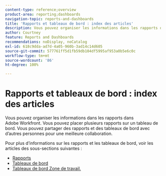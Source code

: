 ```yaml
---
content-type: reference;overview
product-area: reporting;dashboards
navigation-topic: reports-and-dashboards
title: 'Rapports et tableaux de bord : index des articles'
description: Vous pouvez organiser les informations dans les rapports dans Adobe Workfront. Vous pouvez placer plusieurs rapports sur un tableau de bord. Vous pouvez partager des rapports et des tableaux de bord avec d’autres personnes pour une meilleure collaboration.
author: Courtney
feature: Reports and Dashboards
recommendations: noDisplay, noCatalog
exl-id: 618c9dda-ad7d-4a05-960b-3ad14c14d605
source-git-commit: 577761ff5d1fb59db104df5995af953a0b5e6c0c
workflow-type: tm+mt
source-wordcount: '86'
ht-degree: 100%

---
```



# Rapports et tableaux de bord : index des articles

<!--Audited: 01/2024-->

Vous pouvez organiser les informations dans les rapports dans Adobe Workfront. Vous pouvez placer plusieurs rapports sur un tableau de bord. Vous pouvez partager des rapports et des tableaux de bord avec d’autres personnes pour une meilleure collaboration.

Pour plus d’informations sur les rapports et les tableaux de bord, voir les articles des sous-sections suivantes :

* [Rapports](../reports-and-dashboards/reports/reports-overview.md)
* [Tableaux de bord](../reports-and-dashboards/dashboards/dashboards-overview.md)
* [Tableaux de bord Zone de travail.](../reports-and-dashboards/canvas-dashboards/canvas-dashboards-overview.md)
